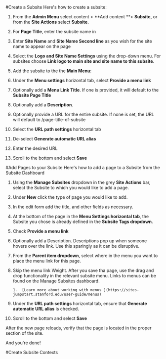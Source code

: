 #Create a Subsite
Here&#39;s how to create a subsite:

1.  From the **Admin Menu** select content &gt; **Add content **&gt; **Subsite,** or from the **Site Actions** select **Subsite.**

2.  For **Page Title**, enter the subsite name in

3.  Enter **Site Name** and **Site Name Second line** as you wish for the site name to appear on the page

4.  Select the **Logo and Site Name Settings** using the drop-down menu. For subsites choose **Link logo to main site and site name to this subsite**.

5.  Add the subsite to the the **Main Menu**:

  1.  Under the **Menu settings** horizontal tab, select **Provide a menu link**

  2.  Optionally add a **Menu Link Title**. If one is provided, it will default to the **Subsite Page Title**

  3.  Optionally add a **Description**.
6.  Optionally provide a URL for the entire subsite. If none is set, the URL will default to /page-title-of-subsite

  1.  Select the **URL path settings** horizontal tab

  2.  De-select **Generate automatic URL alias**

  3.  Enter the desired URL
7.  Scroll to the bottom and select **Save**

#Add Pages to your Subsite
Here&#39;s how to add a page to a Subsite from the Subsite Dashboard

1.  Using the **Manage Subsites** dropdown in the grey **Site Actions** bar, select the Subsite to which you would like to add a page.

2.  Under **New** click the type of page you would like to add.

3.  In the edit form add the title, and other fields as necessary.

4.  At the bottom of the page in the **Menu Settings horizontal tab**, the Subsite you chose is already defined in the **Subsite Tags dropdown**.

5.  Check **Provide a menu link**

6.  Optionally add a Description. Descriptions pop up when someone hovers over the link. Use this sparingly as it can be disruptive.

7.  From the **Parent item dropdown**, select where in the menu you want to place the menu link for this page.

8.  Skip the menu link Weight. After you save tha page, use the drag and drop functionality in the relevant subsite menu. Links to menus can be found on the Manage Subsites dashboard.

        1.  [Learn more about working with menus ](https://sites-jumpstart.stanford.edu/user-guide/menus)
9.  Under the **URL path settings** horizontal tab, ensure that **Generate automatic URL alias** is checked.

10.  Scroll to the bottom and select **Save**

After the new page reloads, verify that the page is located in the proper section of the site.

And you&#39;re done!

#Create Subsite Contexts
